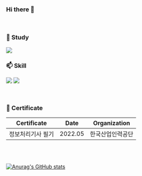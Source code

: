 
### Hi there 👋


<br>

### 🌱 Study
<img src="https://img.shields.io/badge/-Spring-6DB33F?logo=Spring&logoColor=white">   
<br>

### 📫 Skill  
  <!-- 자바 -->
  <img src="https://img.shields.io/badge/-Java-007396?logo=java&logoColor="> <img src="https://img.shields.io/badge/-SQL-F80000?logo=oracle&logoColor=">
  
<br>

### 📖 Certificate

|Certificate|Date|Organization|
|:---:|:---:|:---:|
|정보처리기사 필기|2022.05|한국산업인력공단|

<br>
<a href="https://github.com/sseunghyunni"></a>
<br>

[![Anurag's GitHub stats](https://github-readme-stats.vercel.app/api?username=sseunghyunni&theme=buefy&show_icons=true)](https://github.com/sseunghyunni/github-readme-stats)

<br>
<br>



<!--
**sseunghyunni/sseunghyunni** is a ✨ _special_ ✨ repository because its `README.md` (this file) appears on your GitHub profile.

Here are some ideas to get you started:

- 🔭 I’m currently working on ...
- 🌱 I’m currently learning ...
- 👯 I’m looking to collaborate on ...
- 🤔 I’m looking for help with ...
- 💬 Ask me about ...
- 📫 How to reach me: ...
- 😄 Pronouns: ...
- ⚡ Fun fact: ...
-->
